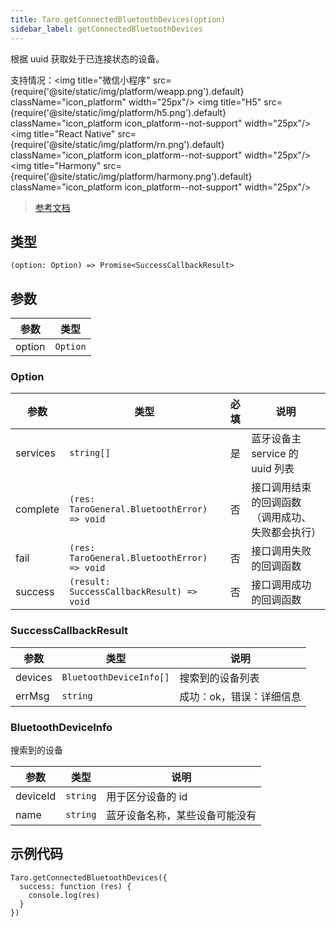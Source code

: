 ```yaml
---
title: Taro.getConnectedBluetoothDevices(option)
sidebar_label: getConnectedBluetoothDevices
---
```


根据 uuid 获取处于已连接状态的设备。

支持情况：<img title="微信小程序" src={require('@site/static/img/platform/weapp.png').default} className="icon_platform" width="25px"/> <img title="H5" src={require('@site/static/img/platform/h5.png').default} className="icon_platform icon_platform--not-support" width="25px"/> <img title="React Native" src={require('@site/static/img/platform/rn.png').default} className="icon_platform icon_platform--not-support" width="25px"/> <img title="Harmony" src={require('@site/static/img/platform/harmony.png').default} className="icon_platform icon_platform--not-support" width="25px"/>

> [参考文档](https://developers.weixin.qq.com/miniprogram/dev/api/device/bluetooth/wx.getConnectedBluetoothDevices.html)

## 类型

```tsx
(option: Option) => Promise<SuccessCallbackResult>
```

## 参数

| 参数 | 类型 |
| --- | --- |
| option | `Option` |

### Option

| 参数 | 类型 | 必填 | 说明 |
| --- | --- | :---: | --- |
| services | `string[]` | 是 | 蓝牙设备主 service 的 uuid 列表 |
| complete | `(res: TaroGeneral.BluetoothError) => void` | 否 | 接口调用结束的回调函数（调用成功、失败都会执行） |
| fail | `(res: TaroGeneral.BluetoothError) => void` | 否 | 接口调用失败的回调函数 |
| success | `(result: SuccessCallbackResult) => void` | 否 | 接口调用成功的回调函数 |

### SuccessCallbackResult

| 参数 | 类型 | 说明 |
| --- | --- | --- |
| devices | `BluetoothDeviceInfo[]` | 搜索到的设备列表 |
| errMsg | `string` | 成功：ok，错误：详细信息 |

### BluetoothDeviceInfo

搜索到的设备

| 参数 | 类型 | 说明 |
| --- | --- | --- |
| deviceId | `string` | 用于区分设备的 id |
| name | `string` | 蓝牙设备名称，某些设备可能没有 |

## 示例代码

```tsx
Taro.getConnectedBluetoothDevices({
  success: function (res) {
    console.log(res)
  }
})
```
